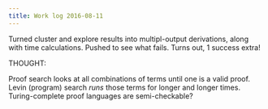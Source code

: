 ```yaml
---
title: Work log 2016-08-11
---
```


Turned cluster and explore results into multipl-output derivations, along with time calculations. Pushed to see what fails. Turns out, 1 success extra!

THOUGHT:

Proof search looks at all combinations of terms until one is a valid proof. Levin (program) search *runs* those terms for longer and longer times. Turing-complete proof languages are semi-checkable?

